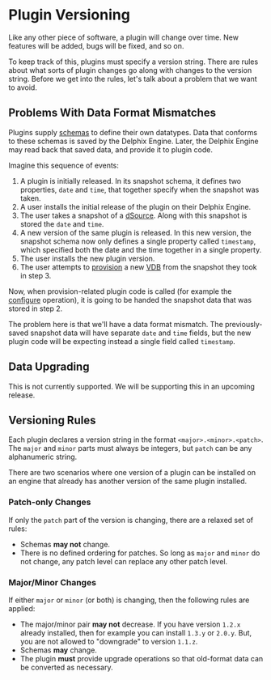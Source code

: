 # Plugin Versioning

Like any other piece of software, a plugin will change over time. New features will be added, bugs will be fixed, and so on.

To keep track of this, plugins must specify a version string. There are rules about what sorts of plugin changes go along with changes to the version string. Before we get into the rules, let's talk about a problem that we want to avoid.

## Problems With Data Format Mismatches

Plugins supply [schemas](Glossary.md#schema) to define their own datatypes. Data that conforms to these schemas is saved by the Delphix Engine. Later, the Delphix Engine may read back that saved data, and provide it to plugin code.

Imagine this sequence of events:

1. A plugin is initially released. In its snapshot schema, it defines two properties, `date` and `time`, that together specify when the snapshot was taken.
2. A user installs the initial release of the plugin on their Delphix Engine.
3. The user takes a snapshot of a [dSource](Glossary.md#dsource). Along with this snapshot is stored the `date` and `time`.
4. A new version of the same plugin is released. In this new version, the snapshot schema now only defines a single property called `timestamp`, which specified both the date and the time together in a single property.
5. The user installs the new plugin version.
6. The user attempts to [provision](Glossary.md#provisioning) a new [VDB](Glossary.md#vdb) from the snapshot they took in step 3.

Now, when provision-related plugin code is called (for example the [configure](Plugin_Operations.md#virtual-source-configure) operation), it is going to be handed the snapshot data that was stored in step 2.

The problem here is that we'll have a data format mismatch. The previously-saved snapshot data will have separate `date` and `time` fields, but the new plugin code will be expecting instead a single field called `timestamp`.

## Data Upgrading

This is not currently supported. We will be supporting this in an upcoming release.

## Versioning Rules

Each plugin declares a version string in the format `<major>.<minor>.<patch>`. The `major` and `minor` parts must always be integers, but `patch` can be any alphanumeric string.

There are two scenarios where one version of a plugin can be installed on an engine that already has another version of the same plugin installed.

### Patch-only Changes

If only the `patch` part of the version is changing, there are a relaxed set of rules:

* Schemas **may not** change.
* There is no defined ordering for patches. So long as `major` and `minor` do not change, any patch level can replace any other patch level.

### Major/Minor Changes

If either `major` or `minor` (or both) is changing, then the following rules are applied:

* The major/minor pair **may not** decrease. If you have version `1.2.x` already installed, then for example you can install `1.3.y` or `2.0.y`. But, you are not allowed to "downgrade" to version `1.1.z`.
* Schemas **may** change.
* The plugin **must** provide upgrade operations so that old-format data can be converted as necessary.
